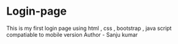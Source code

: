 # Login-page
This is my first login page using html , css , bootstrap , java script  compatiable to mobile version
Author - Sanju kumar
